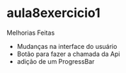 ﻿# aula8exercicio1

 Melhorias Feitas
 * Mudanças na interface do usuário
 * Botão para fazer a chamada da Api
 * adição de um ProgressBar
